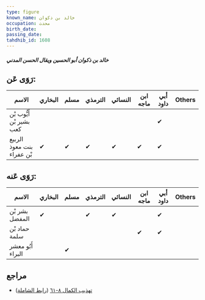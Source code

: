 ```yaml
---
type: figure
known_name: خالد بن ذكوان
occupation: محدث
birth_date:
passing_date:
tahdhib_id: 1608
---
```

##### خالد بن ذكوان أبو الحسين ويقال الحسن المدني

## رَوَى عَن:
| الاسم                     | البخاري | مسلم | الترمذي | النسائي | ابن ماجه | أبي داود | Others |
| ------------------------- | ------- | ---- | ------- | ------- | -------- | -------- | ------ |
| أَيُّوب بْن بشير بْن كعب  |         |      |         |         |          | ✔        |        |
| الربيع بنت معوذ بْن عفراء | ✔       | ✔    | ✔       | ✔       | ✔        | ✔        |        |
## رَوَى عَنه:
| الاسم             | البخاري | مسلم | الترمذي | النسائي | ابن ماجه | أبي داود | Others |
| ----------------- | ------- | ---- | ------- | ------- | -------- | -------- | ------ |
| بشر بْن المفضل    | ✔       |      | ✔       | ✔       |          | ✔        |        |
| حماد بْن سلمة     |         |      |         |         | ✔        | ✔        |        |
| أَبُو معشر البراء |         | ✔    |         |         |          |          |        |
## مراجع
- [تهذيب الكمال ٨-٦١](obsidian://open?vault=Tahdhib-al-Kamal&file=Figures/١٦٠٨-خالد%20بن%20ذكوان%20أبو%20الحسين%20ويقال%20الحسن%20المدني) ([رابط الشاملة](https://shamela.ws/book/3722/3772))
